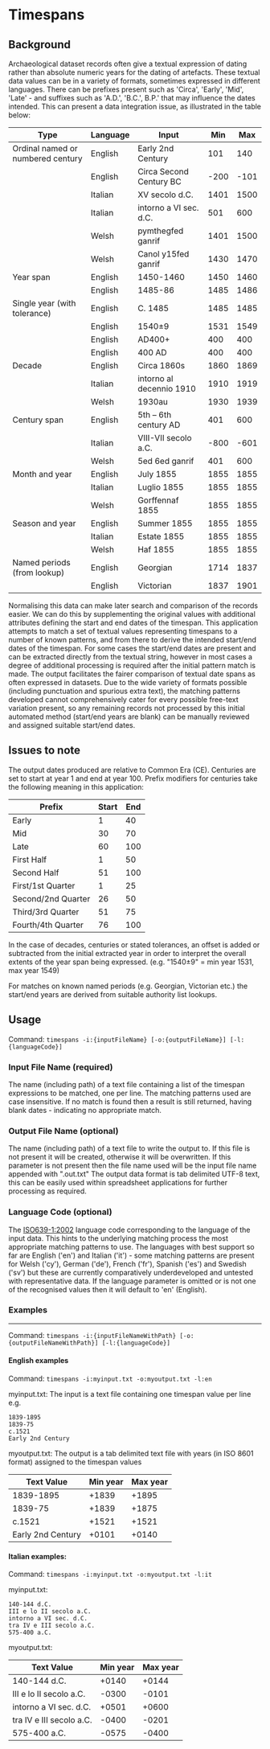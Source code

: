 ﻿# Timespans #

## Background ##
Archaeological dataset records often give a textual expression of dating rather than absolute numeric years for the dating of artefacts. These textual data values can be in a variety of formats, sometimes expressed in different languages. There can be prefixes present such as 'Circa', 'Early', 'Mid', 'Late' - and suffixes such as 'A.D.', 'B.C.', B.P.' that may influence the dates intended. This can present a data integration issue, as illustrated in the table below:

| Type | Language | Input | Min | Max |
|------|----------|-------|-----|-----|
| Ordinal named or numbered century | English | Early 2nd Century | 101 | 140 |
| | English | Circa Second Century BC | -200 | -101 |
| | Italian | XV secolo d.C. | 1401 | 1500 |
| | Italian | intorno a VI sec. d.C. | 501 | 600 |
| | Welsh | pymthegfed ganrif | 1401 | 1500 |  
| | Welsh | Canol y15fed ganrif | 1430 | 1470 |
| Year span |	English	| 1450-1460 | 1450 | 1460 |
| | English | 1485-86 | 1485 | 1486 |
| Single year (with tolerance) | English | C. 1485 | 1485 | 1485 |
| | English | 1540±9 | 1531 | 1549 |
| | English | AD400+ | 400 | 400 |
| | English | 400 AD | 400 | 400 |
| Decade | English | Circa 1860s | 1860 | 1869 |
| | Italian | intorno al decennio 1910 | 1910 | 1919 |
| | Welsh | 1930au | 1930 | 1939 |
| Century span | English | 5th – 6th century AD	| 401 | 600 |
| | Italian | VIII-VII secolo a.C. | -800 | -601 |
| | Welsh | 5ed 6ed ganrif | 401 | 600 |
| Month and year | English | July 1855 | 1855 | 1855 |
| | Italian | Luglio 1855 | 1855 | 1855 |
| | Welsh | Gorffennaf 1855 | 1855 | 1855 |
| Season and year | English | Summer 1855 | 1855 | 1855 |
| | Italian | Estate 1855 | 1855 | 1855 |
| | Welsh | Haf 1855 | 1855 | 1855 |
| Named periods (from lookup) | English | Georgian | 1714 | 1837 |
| | English | Victorian | 1837 | 1901 |
		
Normalising this data can make later search and comparison of the records easier. We can do this by supplementing the original values with additional attributes defining the start and end dates of the timespan. This application attempts to match a set of textual values representing timespans to a number of known patterns, and from there to derive the intended start/end dates of the timespan. For some cases the start/end dates are present and can be extracted directly from the textual string, however in most cases a degree of additional processing is required after the initial pattern match is made. The output facilitates the fairer comparison of textual date spans as often expressed in datasets. Due to the wide variety of formats possible (including punctuation and spurious extra text), the matching patterns developed cannot comprehensively cater for every possible free-text variation present, so any remaining records not processed by this initial automated method (start/end years are blank) can be manually reviewed and assigned suitable start/end dates.

## Issues to note ##
The output dates produced are relative to Common Era (CE). Centuries are set to start at year 1 and end at year 100. Prefix modifiers for centuries take the following meaning in this application:

| Prefix | Start | End |
|--------|-------|-----|
| Early | 1 | 40 |
| Mid | 30 | 70 |
| Late | 60 | 100 |
| First Half | 1 | 50 |
| Second Half | 51 | 100 |
| First/1st Quarter | 1 | 25 |
| Second/2nd Quarter | 26 | 50 |
| Third/3rd Quarter | 51 | 75 |
| Fourth/4th Quarter | 76 | 100 |

In the case of decades, centuries or stated tolerances, an offset is added or subtracted from the initial extracted year in order to interpret the overall extents of the year span being expressed. (e.g. "1540±9" = min year 1531, max year 1549)

For matches on known named periods (e.g. Georgian, Victorian etc.) the start/end years are derived from suitable authority list lookups. 

## Usage ##
Command: `timespans -i:{inputFileName} [-o:{outputFileName}] [-l:{languageCode}]` 

### Input File Name (required) ###
The name (including path) of a text file containing a list of the timespan expressions to be matched, one per line. The matching patterns used are case insensitive. If no match is found then a result is still returned, having blank dates - indicating no appropriate match.

### Output File Name (optional) ###
The name (including path) of a text file to write the output to. If this file is not present it will be created, otherwise it will be overwritten. If this parameter is not present then the file name used will be the input file name appended with ".out.txt"
The output data format is tab delimited UTF-8 text, this can be easily used within spreadsheet applications for further processing as required. 

### Language Code (optional) ###
The [ISO639-1:2002](https://www.iso.org/iso-639-language-codes.html) language code corresponding to the language of the input data. This hints to the underlying matching process the most appropriate matching patterns to use. The languages with best support so far are English ('en') and Italian ('it') - some matching patterns are present for Welsh ('cy'), German ('de'), French ('fr'), Spanish ('es') and Swedish ('sv') but these are currently comparatively underdeveloped and untested with representative data. If the language parameter is omitted or is not one of the recognised values then it will default to 'en' (English).

### Examples ###
---
Command: `timespans -i:{inputFileNameWithPath} [-o:{outputFileNameWithPath}] [-l:{languageCode}]` 

#### English examples ####
Command: `timespans -i:myinput.txt -o:myoutput.txt -l:en`

myinput.txt: The input is a text file containing one timespan value per line e.g.
```
1839-1895
1839-75
c.1521
Early 2nd Century
```

myoutput.txt: The output is a tab delimited text file with years (in ISO 8601 format) assigned to the timespan values

| Text Value | Min year | Max year |
|------------|----------|----------|
| 1839-1895 | +1839 | +1895 |
| 1839-75 | +1839 | +1875 |
| c.1521 | +1521 | +1521 |
| Early 2nd Century | +0101 | +0140 |

#### Italian examples: ####
Command: `timespans -i:myinput.txt -o:myoutput.txt -l:it`

myinput.txt: 
```
140-144 d.C.
III e lo II secolo a.C.
intorno a VI sec. d.C.
tra IV e III secolo a.C.
575-400 a.C.
```

myoutput.txt: 

| Text Value | Min year | Max year |
|------------|----------|----------|
| 140-144 d.C. | +0140 | +0144 |
| III e lo II secolo a.C. | -0300 | -0101 |
| intorno a VI sec. d.C. | +0501 | +0600 |
| tra IV e III secolo a.C. | -0400 | -0201 |
| 575-400 a.C. | -0575 | -0400 |





